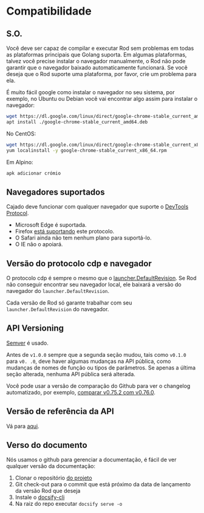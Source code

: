 # Compatibilidade

## S.O.

Você deve ser capaz de compilar e executar Rod sem problemas em todas as plataformas principais que Golang suporta. Em algumas plataformas, talvez você precise instalar o navegador manualmente, o Rod não pode garantir que o navegador baixado automaticamente funcionará. Se você deseja que o Rod suporte uma plataforma, por favor, crie um problema para ela.

É muito fácil google como instalar o navegador no seu sistema, por exemplo, no Ubuntu ou Debian você vai encontrar algo assim para instalar o navegador:

```bash
wget https://dl.google.com/linux/direct/google-chrome-stable_current_amd64.deb
apt install ./google-chrome-stable_current_amd64.deb
```

No CentOS:

```bash
wget https://dl.google.com/linux/direct/google-chrome-stable_current_x86_64.rpm
yum localinstall -y google-chrome-stable_current_x86_64.rpm
```

Em Alpino:

```bash
apk adicionar crómio
```

## Navegadores suportados

Cajado deve funcionar com qualquer navegador que suporte o [DevTools Protocol](https://chromedevtools.github.io/devtools-protocol/).

- Microsoft Edge é suportada.
- Firefox [está suportando](https://wiki.mozilla.org/Remote) este protocolo.
- O Safari ainda não tem nenhum plano para suportá-lo.
- O IE não o apoiará.

## Versão do protocolo cdp e navegador

O protocolo cdp é sempre o mesmo que o [launcher.DefaultRevision](https://pkg.go.dev/github.com/go-rod/rod/lib/launcher#DefaultRevision). Se Rod não conseguir encontrar seu navegador local, ele baixará a versão do navegador do `launcher.DefaultRevision`.

Cada versão de Rod só garante trabalhar com seu `launcher.DefaultRevision` do navegador.

## API Versioning

[Semver](https://semver.org/) é usado.

Antes de `v1.0.0` sempre que a segunda seção mudou, tais como `v0.1.0` para `v0. .0`, deve haver algumas mudanças na API pública, como mudanças de nomes de função ou tipos de parâmetros. Se apenas a última seção alterada, nenhuma API pública será alterada.

Você pode usar a versão de comparação do Github para ver o changelog automatizado, por exemplo, [comparar v0.75.2 com v0.76.0](https://github.com/go-rod/rod/compare/v0.75.2...v0.76.0).

## Versão de referência da API

Vá para [aqui](https://pkg.go.dev/github.com/go-rod/rod?tab=versions).

## Verso do documento

Nós usamos o github para gerenciar a documentação, é fácil de ver qualquer versão da documentação:

1. Clonar o repositório [do projeto](https://github.com/go-rod/go-rod.github.io.git)
2. Git check-out para o commit que está próximo da data de lançamento da versão Rod que deseja
3. Instale o [docsify-cli](https://docsify.js.org/#/quickstart)
4. Na raiz do repo executar `docsify serve -o`
